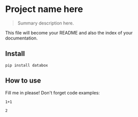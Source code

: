 # Project name here
> Summary description here.


This file will become your README and also the index of your documentation.

## Install

`pip install databox`

## How to use

Fill me in please! Don't forget code examples:

```
1+1
```




    2


